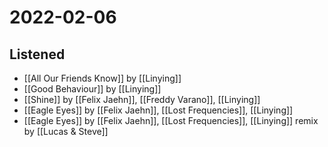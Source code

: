 # 2022-02-06

## Listened

- [[All Our Friends Know]] by [[Linying]]
- [[Good Behaviour]] by [[Linying]]
- [[Shine]] by [[Felix Jaehn]], [[Freddy Varano]], [[Linying]]
- [[Eagle Eyes]] by [[Felix Jaehn]], [[Lost Frequencies]], [[Linying]]
- [[Eagle Eyes]] by [[Felix Jaehn]], [[Lost Frequencies]], [[Linying]] remix by [[Lucas & Steve]]
